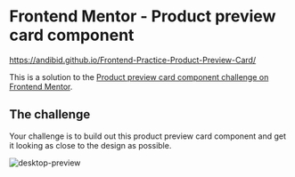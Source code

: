 # Frontend Mentor - Product preview card component

https://andibid.github.io/Frontend-Practice-Product-Preview-Card/

This is a solution to the [Product preview card component challenge on Frontend Mentor](https://www.frontendmentor.io/challenges/product-preview-card-component-GO7UmttRfa).

## The challenge

Your challenge is to build out this product preview card component and get it looking as close to the design as possible.

![desktop-preview](https://github.com/user-attachments/assets/6bb674d4-adcd-4cf2-8bc7-d94aaebb1ebb)

